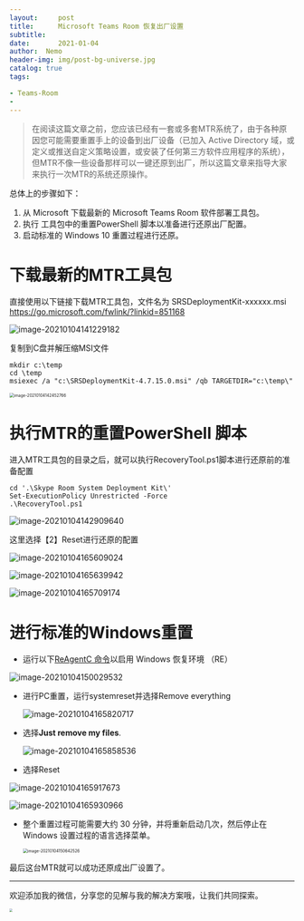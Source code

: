 ```yaml
---
layout:     post
title:      Microsoft Teams Room 恢复出厂设置
subtitle:  
date:       2021-01-04
author:  Nemo
header-img: img/post-bg-universe.jpg
catalog: true
tags:

- Teams-Room
- 
---
```


> 在阅读这篇文章之前，您应该已经有一套或多套MTR系统了，由于各种原因您可能需要重置手上的设备到出厂设备（已加入 Active Directory 域，或定义或推送自定义策略设置，或安装了任何第三方软件应用程序的系统），但MTR不像一些设备那样可以一键还原到出厂，所以这篇文章来指导大家来执行一次MTR的系统还原操作。

总体上的步骤如下：

1. 从 Microsoft 下载最新的 Microsoft Teams Room 软件部署工具包。
2. 执行 工具包中的重置PowerShell 脚本以准备进行还原出厂配置。
3. 启动标准的 Windows 10 重置过程进行还原。

# 下载最新的MTR工具包

直接使用以下链接下载MTR工具包，文件名为 SRSDeploymentKit-xxxxxx.msi
https://go.microsoft.com/fwlink/?linkid=851168

![image-20210104141229182](https://cdn.jsdelivr.net/gh/kristofftan/kristofftan.github.io/img/image-20210104141229182.png)

复制到C盘并解压缩MSI文件

```
mkdir c:\temp
cd \temp
msiexec /a "c:\SRSDeploymentKit-4.7.15.0.msi" /qb TARGETDIR="c:\temp\"
```

<img src="https://cdn.jsdelivr.net/gh/kristofftan/kristofftan.github.io/img/image-20210104142452766.png" alt="image-20210104142452766" style="zoom:50%;" />

# 执行MTR的重置PowerShell 脚本

进入MTR工具包的目录之后，就可以执行RecoveryTool.ps1脚本进行还原前的准备配置

```
cd '.\Skype Room System Deployment Kit\'
Set-ExecutionPolicy Unrestricted -Force 
.\RecoveryTool.ps1
```

![image-20210104142909640](https://cdn.jsdelivr.net/gh/kristofftan/kristofftan.github.io/img/image-20210104142909640.png)

这里选择【2】Reset进行还原的配置

![image-20210104165609024](https://cdn.jsdelivr.net/gh/kristofftan/kristofftan.github.io/img/image-20210104165609024.png)

![image-20210104165639942](https://cdn.jsdelivr.net/gh/kristofftan/kristofftan.github.io/img/image-20210104165639942.png)

![image-20210104165709174](https://cdn.jsdelivr.net/gh/kristofftan/kristofftan.github.io/img/image-20210104165709174.png)

# 进行标准的Windows重置

- ‎运行以下‎[‎ReAgentC 命令‎](https://docs.microsoft.com/en-us/windows-hardware/manufacture/desktop/reagentc-command-line-options)‎以启用 Windows 恢复环境 （RE）

![image-20210104150029532](https://cdn.jsdelivr.net/gh/kristofftan/kristofftan.github.io/img/image-20210104150029532.png)

- 进行PC重置，运行systemreset并选择Remove everything

  ![image-20210104165820717](https://cdn.jsdelivr.net/gh/kristofftan/kristofftan.github.io/img/image-20210104165820717.png)

- 选择**Just remove my files**.

  ![image-20210104165858536](https://cdn.jsdelivr.net/gh/kristofftan/kristofftan.github.io/img/image-20210104165858536.png)

- 选择Reset

![image-20210104165917673](https://cdn.jsdelivr.net/gh/kristofftan/kristofftan.github.io/img/image-20210104165917673.png)

![image-20210104165930966](https://cdn.jsdelivr.net/gh/kristofftan/kristofftan.github.io/img/image-20210104165930966.png)

- ‎整个重置过程可能需要大约 30 分钟，并将重新启动几次，然后停止在 Windows 设置过程的语言选择菜单。

  <img src="https://cdn.jsdelivr.net/gh/kristofftan/kristofftan.github.io/img/image-20210104150642526.png" alt="image-20210104150642526" style="zoom:50%;" />

  


最后这台MTR就可以成功还原成出厂设置了。

------

欢迎添加我的微信，分享您的见解与我的解决方案哦，让我们共同探索。

<img src="https://cdn.jsdelivr.net/gh/kristofftan/kristofftan.github.io/img/nemo-qrcode.jpg" style="zoom: 33%;" />